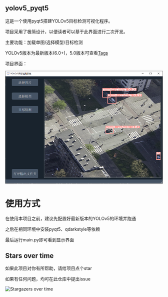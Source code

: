 ## yolov5_pyqt5

这是一个使用pyqt5搭建YOLOv5目标检测可视化程序。

项目采用了极简设计，以便读者可以基于此界面进行二次开发。

主要功能：加载单图/选择模型/目标检测

YOLOv5版本为最新版本(6.0+)，5.0版本可查看[Tags](https://github.com/zstar1003/yolov5_pyqt5/tree/yolov5-5.0)

项目界面：

![image-20220821211811729](show.png)

# 使用方式
在使用本项目之前，建议先配置好最新版本的YOLOv5的环境并跑通

之后在相同环境中安装pyqt5、qdarkstyle等依赖

最后运行main.py即可看到显示界面
 
## Stars over time

如果此项目对你有所帮助，请给项目点个star

如果有任何问题，均可在此仓库中提出issue

![Stargazers over time](https://starchart.cc/zstar1003/yolov5_pyqt5.svg)
